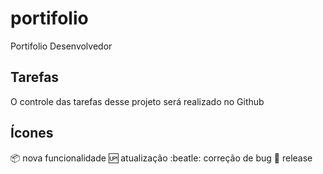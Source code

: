 # portifolio
Portifolio Desenvolvedor 

## Tarefas
O controle das tarefas desse projeto será realizado no Github


## Ícones

:package: nova funcionalidade 
:up: atualização
:beatle: correção de bug
:checkered_flag: release